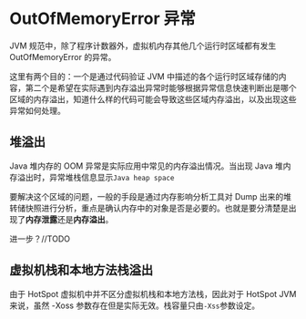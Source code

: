 # OutOfMemoryError 异常

JVM 规范中，除了程序计数器外，虚拟机内存其他几个运行时区域都有发生 OutOfMemoryError 的异常。

这里有两个目的：一个是通过代码验证 JVM 中描述的各个运行时区域存储的内容，第二个是希望在实际遇到内存溢出异常时能够根据异常信息快速判断出是哪个区域的内存溢出，知道什么样的代码可能会导致这些区域内存溢出，以及出现这些异常如何处理。

## 堆溢出

Java 堆内存的 OOM 异常是实际应用中常见的内存溢出情况。当出现 Java 堆内存溢出时，异常堆栈信息显示`Java heap space`

要解决这个区域的问题，一般的手段是通过内存影响分析工具对 Dump 出来的堆转储快照进行分析，重点是确认内存中的对象是否是必要的。也就是要分清楚是出现了**内存泄露**还是**内存溢出**。

进一步？//TODO

## 虚拟机栈和本地方法栈溢出

由于 HotSpot 虚拟机中并不区分虚拟机栈和本地方法栈，因此对于 HotSpot JVM 来说，虽然 -Xoss 参数存在但是实际无效。栈容量只由`-Xss`参数设定。